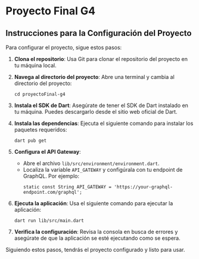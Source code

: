 # Proyecto Final G4

## Instrucciones para la Configuración del Proyecto

Para configurar el proyecto, sigue estos pasos:

1. **Clona el repositorio**: Usa Git para clonar el repositorio del proyecto en tu máquina local.

2. **Navega al directorio del proyecto**: Abre una terminal y cambia al directorio del proyecto:
   ```
   cd proyectoFinal-g4
   ```

3. **Instala el SDK de Dart**: Asegúrate de tener el SDK de Dart instalado en tu máquina. Puedes descargarlo desde el sitio web oficial de Dart.

4. **Instala las dependencias**: Ejecuta el siguiente comando para instalar los paquetes requeridos:
   ```
   dart pub get
   ```

5. **Configura el API Gateway**:
   - Abre el archivo `lib/src/environment/environment.dart`.
   - Localiza la variable `API_GATEWAY` y configúrala con tu endpoint de GraphQL. Por ejemplo:
     ```
     static const String API_GATEWAY = 'https://your-graphql-endpoint.com/graphql';
     ```

6. **Ejecuta la aplicación**: Usa el siguiente comando para ejecutar la aplicación:
   ```
   dart run lib/src/main.dart
   ```

7. **Verifica la configuración**: Revisa la consola en busca de errores y asegúrate de que la aplicación se esté ejecutando como se espera.

Siguiendo estos pasos, tendrás el proyecto configurado y listo para usar.